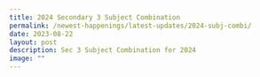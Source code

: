 ```yaml
---
title: 2024 Secondary 3 Subject Combination
permalink: /newest-happenings/latest-updates/2024-subj-combi/
date: 2023-08-22
layout: post
description: Sec 3 Subject Combination for 2024
image: ""
---
```


